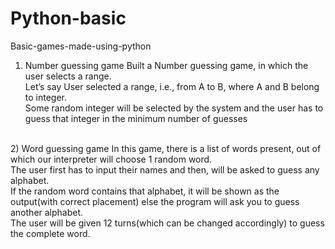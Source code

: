 # Python-basic
Basic-games-made-using-python
<br>
1) Number guessing game
  Built a Number guessing game, in which the user selects a range. <br>
  Let’s say User selected a range, i.e., from A to B, where A and B belong to integer. <br>
  Some random integer will be selected by the system and the user has to guess that integer in the minimum number of guesses
<br>
2) Word guessing game
   In this game, there is a list of words present, out of which our interpreter will choose 1 random word. <br>
   The user first has to input their names and then, will be asked to guess any alphabet.<br>
   If the random word contains that alphabet, it will be shown as the output(with correct placement) else the program will ask you to guess another alphabet.<br>
   The user will be given 12 turns(which can be changed accordingly) to guess the complete word.
<br>
